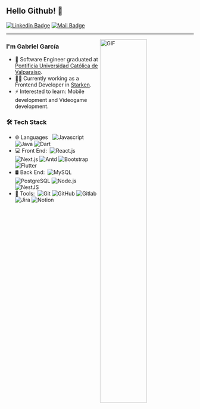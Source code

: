 ## Hello Github! 👋

[![Linkedin Badge](https://img.shields.io/badge/-Linkedin-blue?style=flat-square&logo=Linkedin&logoColor=white&link=https://www.linkedin.com/in/gabgarmer/)](https://www.linkedin.com/in/gabgarmer)
[![Mail Badge](https://img.shields.io/badge/-Gmail-c14438?style=flat&logo=Gmail&logoColor=white&link=mailto:joeysiwei@gmail.com)](mailto:gabriel.garmer01@gmail.com)

---

<img align="right" alt="GIF" width="50%" height="auto" src="https://imgur.com/1mpLLXa.gif"/>

### I'm Gabriel García

- 🏫 Software Engineer graduated at <a href="https://www.pucv.cl/pucv/pregrado/ingenieria-de-ejecucion-en-informatica" target="_blank" rel="noopener noreferrer">Pontificia Universidad Católica de Valparaíso</a>.
- 🧑‍💻 Currently working as a Frontend Developer in <a href="https://www.starken.cl" target="_blank" rel="noopener noreferrer">Starken</a>.
- ⚡ Interested to learn: Mobile development and Videogame development.

### 🛠 Tech Stack

- 🌐 Languages &#160; ![Javascript](https://img.shields.io/badge/-Javascript-333333?style=flat&logo=Javascript)
  ![Java](https://img.shields.io/badge/-Java-333333?style=flat&logo=Java)
  ![Dart](https://img.shields.io/badge/-Dart-333333?style=flat&logo=Dart)
- 💻 Front End:&#160; ![React.js](https://img.shields.io/badge/-React.js-333333?style=flat&logo=React)
  ![Next.js](https://img.shields.io/badge/-Next.js-333333?style=flat&logo=Next.js)
  ![Antd](https://img.shields.io/badge/-Antd-333333?style=flat&logo=Antdesign)
  ![Bootstrap](https://img.shields.io/badge/-Bootstrap-333333?style=flat&logo=bootstrap)
  ![Flutter](https://img.shields.io/badge/-Flutter-333333?style=flat&logo=Flutter)
- 🛢 Back End:&#160; ![MySQL](https://img.shields.io/badge/-MySQL-333333?style=flat&logo=mysql)
  ![PostgreSQL](https://img.shields.io/badge/-PostgreSQL-333333?style=flat&logo=PostgreSQL)
  ![Node.js](https://img.shields.io/badge/-Node.js-333333?style=flat&logo=node.js)
  ![NestJS](https://img.shields.io/badge/-NestJS-333333?style=flat&logo=Nestjs)
- 🔧 Tools:&#160; ![Git](https://img.shields.io/badge/-Git-333333?style=flat&logo=git)
  ![GitHub](https://img.shields.io/badge/-GitHub-333333?style=flat&logo=github)
  ![Gitlab](https://img.shields.io/badge/-Gitlab-333333?style=flat&logo=gitlab)
  ![Jira](https://img.shields.io/badge/-Jira-333333?style=flat&logo=Jira)
  ![Notion](https://img.shields.io/badge/-Notion-333333?style=flat&logo=Notion)

